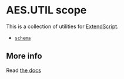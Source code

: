# AES.UTIL scope

This is a collection of utilities for [ExtendScript](https://en.wikipedia.org/wiki/ExtendScript).

  * [`schema`](./schema/README.md)

## More info

Read [the docs](../docs/README.md)